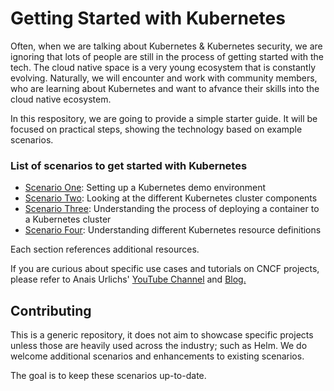 # Getting Started with Kubernetes

Often, when we are talking about Kubernetes & Kubernetes security, we are ignoring that lots of people are still in the process of getting started with the tech.
The cloud native space is a very young ecosystem that is constantly evolving. Naturally, we will encounter and work with community members, who are learning about Kubernetes and want to afvance their skills into the cloud native ecosystem.

In this respository, we are going to provide a simple starter guide. It will be focused on practical steps, showing the technology based on example scenarios.

### List of scenarios to get started with Kubernetes

* [Scenario One](./kubernetes/scenario-one.md): Setting up a Kubernetes demo environment
* [Scenario Two](./kubernetes/scenario-two.md): Looking at the different Kubernetes cluster components
* [Scenario Three](./kubernetes/scenario-three.md): Understanding the process of deploying a container to a Kubernetes cluster
* [Scenario Four](./kubernetes/scenario-four.md): Understanding different Kubernetes resource definitions

Each section references additional resources.

If you are curious about specific use cases and tutorials on CNCF projects, please refer to Anais Urlichs' [YouTube Channel](https://youtube.com/c/AnaisUrlichs) and [Blog.](https://anaisurl.com/)

## Contributing

This is a generic repository, it does not aim to showcase specific projects unless those are heavily used across the industry; such as Helm.
We do welcome additional scenarios and enhancements to existing scenarios. 

The goal is to keep these scenarios up-to-date.

